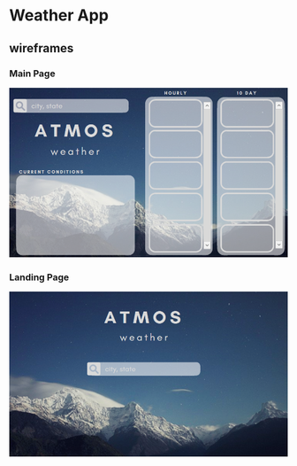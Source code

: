 # Weather App

## wireframes

### Main Page
![Main page](./img/weatherly.png?raw=true)

### Landing Page
![Landing Page](./img/weatherly-landing-page.png?raw=true)